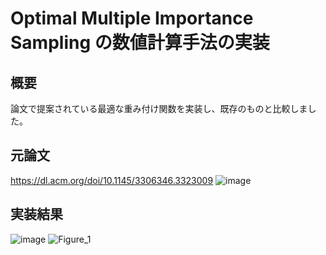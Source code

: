 # Optimal Multiple Importance Sampling の数値計算手法の実装
## 概要
論文で提案されている最適な重み付け関数を実装し、既存のものと比較しました。

## 元論文
https://dl.acm.org/doi/10.1145/3306346.3323009
![image](https://github.com/user-attachments/assets/6080e880-f76e-4577-8b13-51273169ada0)

## 実装結果
![image](https://github.com/user-attachments/assets/9ac1bcc8-6bc5-40a4-b920-fe677ab2497b)
![Figure_1](https://github.com/user-attachments/assets/e1340d31-9fbd-4dfb-89c7-5974840b4997)

